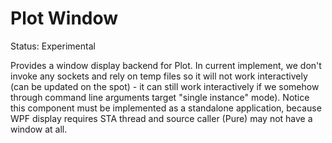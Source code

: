 # Plot Window

Status: Experimental

Provides a window display backend for Plot. In current implement, we don't invoke any sockets and rely on temp files so it will not work interactively (can be updated on the spot) - it can still work interactively if we somehow through command line arguments target "single instance" mode).
Notice this component must be implemented as a standalone application, because WPF display requires STA thread and source caller (Pure) may not have a window at all.